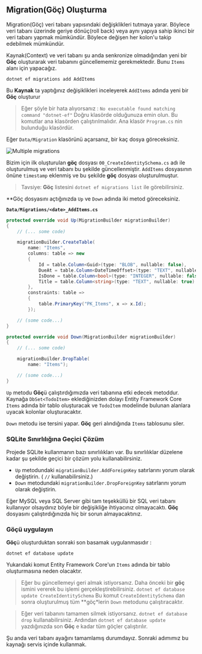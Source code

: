 ## Migration(Göç) Oluşturma

Migration(Göç) veri tabanı yapısındaki değişklikleri tutmaya yarar. Böylece veri tabanı üzerinde geriye dönüç(roll back) veya aynı yapıya sahip ikinci bir veri tabanı yapmak mümkündür. Böylece değişen her kolon'u takip edebilmek mümkündür.

Kaynak(Context) ve veri tabanı şu anda senkronize olmadığından yeni bir **Göç** oluşturarak veri tabanını güncellememiz gerekmektedir. Bunu `Items` alanı için yapacağız.

```
dotnet ef migrations add AddItems
```

Bu **Kaynak** ta yaptığınız değişiklikleri inceleyerek `AddItems` adında yeni bir **Göç** oluşturur


> Eğer şöyle bir hata alıyorsanız : 
> `No executable found matching command "dotnet-ef"`
> Doğru klasörde olduğunuza emin olun. Bu komutlar ana klasörden çalıştırılmalıdır. Ana klasör `Program.cs` nin bulunduğu klasördür.

Eğer `Data/Migration` klasörünü açarsanız, bir kaç dosya göreceksiniz.

![Multiple migrations](migrations.png)

Bizim için ilk oluşturulan **göç** dosyası `00_CreateIdentitySchema.cs` adı ile oluşturulmuş ve veri tabanı bu şekilde güncellenmiştir. `AddItems` dosyasının önüne `timestamp` eklenmiş ve bu şekilde **göç** dosyası oluşturulmuştur.

> Tavsiye: **Göç** listesini `dotnet ef migrations list` ile görebilirsiniz.

**Göç dosyasını açtığınızda `Up` ve `Down` adında iki metod göreceksiniz.


**`Data/Migrations/<date>_AddItems.cs`**

```csharp
protected override void Up(MigrationBuilder migrationBuilder)
{
    // (... some code)

    migrationBuilder.CreateTable(
        name: "Items",
        columns: table => new
        {
            Id = table.Column<Guid>(type: "BLOB", nullable: false),
            DueAt = table.Column<DateTimeOffset>(type: "TEXT", nullable: true),
            IsDone = table.Column<bool>(type: "INTEGER", nullable: false),
            Title = table.Column<string>(type: "TEXT", nullable: true)
        },
        constraints: table =>
        {
            table.PrimaryKey("PK_Items", x => x.Id);
        });

    // (some code...)
}

protected override void Down(MigrationBuilder migrationBuilder)
{
    // (... some code)

    migrationBuilder.DropTable(
        name: "Items");

    // (some code...)
}
```
`Up` metodu **Göç**ü çalıştırdığımızda veri tabanına etki edecek metoddur. Kaynağa `DbSet<TodoItem>` eklediğinizden dolayı Entity Framework Core `Items` adında bir tablo oluşturacak ve `TodoItem` modelinde bulunan alanlara uyacak kolonlar oluşturacaktır.

`Down` metodu ise tersini yapar. **Göç** geri alındığında `Items` tablosunu siler.


### SQLite Sınırlılığına Geçici Çözüm

Projede SQLite kullanmanın bazı sınırlılıkları var. Bu sınırlılıklar düzelene kadar şu şekilde geçici bir çözüm yolu kullanabilirsiniz.


* `Up` metodundaki `migrationBuilder.AddForeignKey` satırlarını yorum olarak değiştirin. ( `//` kullanabilirsiniz.)
* `Down` metodundaki `migrationBuilder.DropForeignKey` satırlarını yorum olarak değiştirin.

Eğer MySQL veya SQL Server gibi tam teşekküllü bir SQL veri tabanı kullanıyor olsaydınız böyle bir değişikliğe ihtiyacınız olmayacaktı. **Göç** dosyasını çalıştırdığınızda hiç bir sorun almayacaktınız.

### **Göç**ü uygulayın

**Göç**ü oluşturduktan sonraki son basamak uygulanmasıdır : 

```
dotnet ef database update
```

Yukarıdaki komut Entity Framework Core'un `Items` adında bir tablo oluşturmasına neden olacaktır.

> Eğer bu güncellemeyi geri almak istiyorsanız. Daha önceki bir **göç** ismini vererek bu işlemi gerçekleştirebilirsiniz. 
> `dotnet ef database update CreateIdentitySchema`
> Bu komut `CreateIdentitySchema` dan sonra oluşturulmuş tüm **göç*lerin `Down` metodunu çalıştıracaktır.

> Eğer veri tabanını tamamen silmek istiyorsanız. `dotnet ef database drop` kullanabilirsiniz. Ardından `dotnet ef database update` yazdığınızda son **Göç** e kadar tüm göçler çalıştırılır.

Şu anda veri tabanı ayağını tamamlamış durumdayız. Sonraki adımımız bu kaynağı servis içinde kullanmak.
